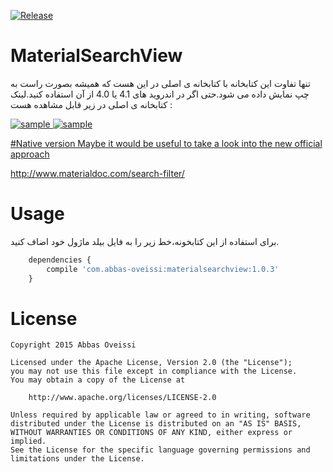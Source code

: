 [![Release](https://jitpack.io/v/abbas-oveissi/MaterialSearchView.svg)](https://jitpack.io/#abbas-oveissi/MaterialSearchView)

# MaterialSearchView
تنها تفاوت این کتابخانه با کتابخانه ی اصلی در این هست که همیشه بصورت راست به چپ نمایش داده می شود.حتی اگر در اندروید های 4.1 یا 4.0 از آن استفاده کنید.لینک کتابخانه ی اصلی در زیر قابل مشاهده هست :
<a href="https://github.com/MiguelCatalan/MaterialSearchView">

![sample](https://raw.githubusercontent.com/MiguelCatalan/MaterialSearchView/master/art/voice.gif) ![sample](https://raw.githubusercontent.com/MiguelCatalan/MaterialSearchView/master/art/default.gif)


#Native version
Maybe it would be useful to take a look into the new official approach

http://www.materialdoc.com/search-filter/

# Usage
برای استفاده از این کتابخونه،خط زیر را به فایل بیلد ماژول خود اضاف کنید.
```javascript
	dependencies {
    	compile 'com.abbas-oveissi:materialsearchview:1.0.3'
	}
```


# License
	Copyright 2015 Abbas Oveissi

	Licensed under the Apache License, Version 2.0 (the "License");
	you may not use this file except in compliance with the License.
	You may obtain a copy of the License at

		http://www.apache.org/licenses/LICENSE-2.0

	Unless required by applicable law or agreed to in writing, software
	distributed under the License is distributed on an "AS IS" BASIS,
	WITHOUT WARRANTIES OR CONDITIONS OF ANY KIND, either express or implied.
	See the License for the specific language governing permissions and
	limitations under the License.
